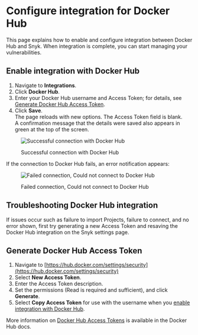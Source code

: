 # Configure integration for Docker Hub

This page explains how to enable and configure integration between Docker Hub and Snyk. When integration is complete, you can start managing your vulnerabilities.

## Enable integration with Docker Hub

1. Navigate to **Integrations**.
2. Click **Docker Hub**.
3. Enter your Docker Hub username and Access Token; for details, see [Generate Docker Hub Access Token](configure-integration-for-docker-hub.md#generate-docker-hub-access-token).
4. Click **Save**.\
   The page reloads with new options. The Access Token field is blank.\
   A confirmation message that the details were saved also appears in green at the top of the screen.

<figure><img src="../../../.gitbook/assets/Screen Shot 2022-01-21 at 9.48.27 AM.png" alt="Successful connection with Docker Hub"><figcaption><p>Successful connection with Docker Hub</p></figcaption></figure>

If the connection to Docker Hub fails, an error notification appears:

<figure><img src="../../../.gitbook/assets/Screen Shot 2022-01-21 at 9.48.50 AM.png" alt="Failed connection, Could not connect to Docker Hub"><figcaption><p>Failed connection, Could not connect to Docker Hub</p></figcaption></figure>

## Troubleshooting Docker Hub integration

If issues occur such as failure to import Projects, failure to connect, and no error shown, first try generating a new Access Token and resaving the Docker Hub integration on the Snyk settings page.

## Generate Docker Hub Access Token

1. Navigate to [https://hub.docker.com/settings/security](https://hub.docker.com/settings/security)
2. Select **New Access Token**.
3. Enter the Access Token description.
4. Set the permissions (Read is required and sufficient), and click **Generate**.
5. Select **Copy Access Token** for use with the username when you [enable integration with Docker Hub](configure-integration-for-docker-hub.md#enable-integration-with-docker-hub).

More information on [Docker Hub Access Tokens](https://docs.docker.com/docker-hub/access-tokens/) is available in the Docker Hub docs.
